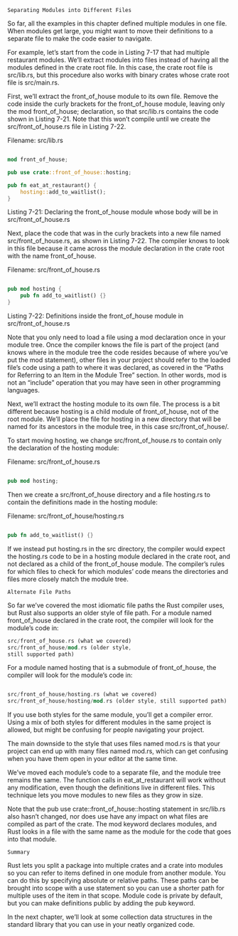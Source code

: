     Separating Modules into Different Files

So far, all the examples in this chapter defined multiple modules in one file.
When modules get large, you might want to move their definitions to a separate
file to make the code easier to navigate.

For example, let’s start from the code in Listing 7-17 that had multiple
restaurant modules. We’ll extract modules into files instead of having all the
modules defined in the crate root file. In this case, the crate root file is
src/lib.rs, but this procedure also works with binary crates whose crate root
file is src/main.rs.

First, we’ll extract the front_of_house module to its own file. Remove the code
inside the curly brackets for the front_of_house module, leaving only the mod
front_of_house; declaration, so that src/lib.rs contains the code shown in
Listing 7-21. Note that this won’t compile until we create the
src/front_of_house.rs file in Listing 7-22.

Filename: src/lib.rs

```rust

mod front_of_house;

pub use crate::front_of_house::hosting;

pub fn eat_at_restaurant() {
    hosting::add_to_waitlist();
}

```

Listing 7-21: Declaring the front_of_house module whose body will be in
src/front_of_house.rs

Next, place the code that was in the curly brackets into a new file named
src/front_of_house.rs, as shown in Listing 7-22. The compiler knows to look in
this file because it came across the module declaration in the crate root with
the name front_of_house.

Filename: src/front_of_house.rs

```rust

pub mod hosting {
    pub fn add_to_waitlist() {}
}
```

Listing 7-22: Definitions inside the front_of_house module in
src/front_of_house.rs

Note that you only need to load a file using a mod declaration once in your
module tree. Once the compiler knows the file is part of the project (and knows
where in the module tree the code resides because of where you’ve put the mod
statement), other files in your project should refer to the loaded file’s code
using a path to where it was declared, as covered in the “Paths for Referring to
an Item in the Module Tree” section. In other words, mod is not an “include”
operation that you may have seen in other programming languages.

Next, we’ll extract the hosting module to its own file. The process is a bit
different because hosting is a child module of front_of_house, not of the root
module. We’ll place the file for hosting in a new directory that will be named
for its ancestors in the module tree, in this case src/front_of_house/.

To start moving hosting, we change src/front_of_house.rs to contain only the
declaration of the hosting module:

Filename: src/front_of_house.rs

```rust

pub mod hosting;

```


Then we create a src/front_of_house directory and a file hosting.rs to contain
the definitions made in the hosting module:

Filename: src/front_of_house/hosting.rs

```rust

pub fn add_to_waitlist() {}

```

If we instead put hosting.rs in the src directory, the compiler would expect the
hosting.rs code to be in a hosting module declared in the crate root, and not
declared as a child of the front_of_house module. The compiler’s rules for which
files to check for which modules’ code means the directories and files more
closely match the module tree.


    Alternate File Paths

So far we’ve covered the most idiomatic file paths the Rust compiler uses, but
Rust also supports an older style of file path. For a module named
front_of_house declared in the crate root, the compiler will look for the
module’s code in:

```rust
src/front_of_house.rs (what we covered) 
src/front_of_house/mod.rs (older style,
still supported path)
```

For a module named hosting that is a submodule of front_of_house, the compiler
will look for the module’s code in:

```rust

src/front_of_house/hosting.rs (what we covered)
src/front_of_house/hosting/mod.rs (older style, still supported path)

```

If you use both styles for the same module, you’ll get a compiler error. Using a
mix of both styles for different modules in the same project is allowed, but
might be confusing for people navigating your project.

The main downside to the style that uses files named mod.rs is that your project
can end up with many files named mod.rs, which can get confusing when you have
them open in your editor at the same time.

We’ve moved each module’s code to a separate file, and the module tree remains
the same. The function calls in eat_at_restaurant will work without any
modification, even though the definitions live in different files. This
technique lets you move modules to new files as they grow in size.

Note that the pub use crate::front_of_house::hosting statement in src/lib.rs
also hasn’t changed, nor does use have any impact on what files are compiled as
part of the crate. The mod keyword declares modules, and Rust looks in a file
with the same name as the module for the code that goes into that module.

    Summary

Rust lets you split a package into multiple crates and a crate into modules so
you can refer to items defined in one module from another module. You can do
this by specifying absolute or relative paths. These paths can be brought into
scope with a use statement so you can use a shorter path for multiple uses of
the item in that scope. Module code is private by default, but you can make
definitions public by adding the pub keyword.

In the next chapter, we’ll look at some collection data structures in the
standard library that you can use in your neatly organized code.
